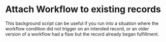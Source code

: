 # Attach Workflow to existing records

This background script can be useful if you run into a situation where the workflow condition did not trigger on an intended record, or an older version of a workflow had a flaw but the record already began fulfillment.
